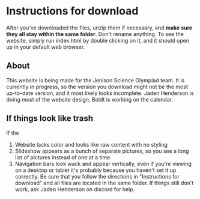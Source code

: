 # Instructions for download
After you've downloaded the files, unzip them if necessary, and **make sure they all stay within the same folder**. Don't rename anything. To see the website, simply run index.html by double clicking on it, and it should open up in your default web browser.

## About
This website is being made for the Jenison Science Olympiad team. It is currently in progress, so the version you download might not be the most up-to-date version, and it most likely looks incomplete. Jaden Henderson is doing most of the website design, Boldt is working on the calendar.

## If things look like trash
If the
1. Website lacks color and looks like raw content with no styling
2. Slideshow appears as a bunch of separate pictures, so you see a long list of pictures instead of one at a time
3. Navigation bars look wack and appear vertically, even if you're viewing on a desktop or tablet
it's probably because you haven't set it up correctly. Be sure that you follow the directions in "Instructions for download" and all files are located in the same folder. If things still don't work, ask Jaden Henderson on discord for help.
